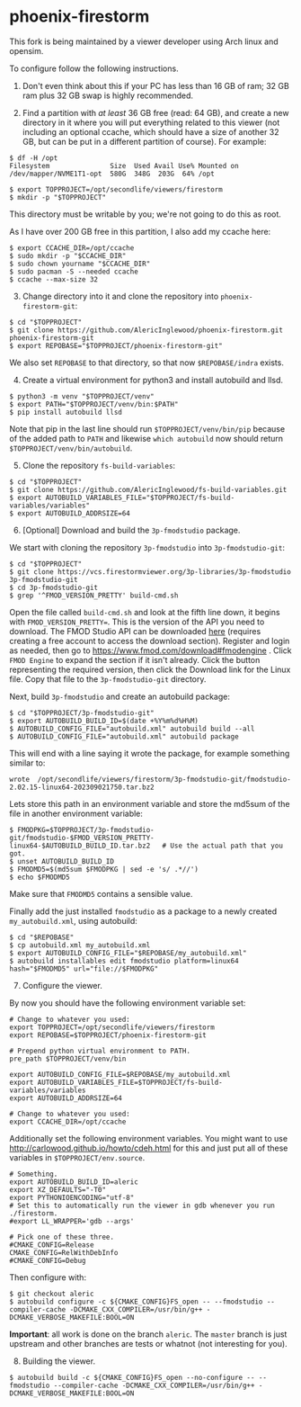 # phoenix-firestorm

This fork is being maintained by a viewer developer using Arch linux and opensim.

To configure follow the following instructions.

1. Don't even think about this if your PC has less than 16 GB of ram; 32 GB ram plus 32 GB swap is highly recommended.

2. Find a partition with *at least* 36 GB free (read: 64 GB), and create a new directory in it where you will put everything related to this viewer
(not including an optional ccache, which should have a size of another 32 GB, but can be put in a different partition of course).
For example:
```
$ df -H /opt
Filesystem               Size  Used Avail Use% Mounted on
/dev/mapper/NVME1T1-opt  580G  348G  203G  64% /opt

$ export TOPPROJECT=/opt/secondlife/viewers/firestorm
$ mkdir -p "$TOPPROJECT"
```
This directory must be writable by you; we're not going to do this as root.

As I have over 200 GB free in this partition, I also add my ccache here:
```
$ export CCACHE_DIR=/opt/ccache
$ sudo mkdir -p "$CCACHE_DIR"
$ sudo chown yourname "$CCACHE_DIR"
$ sudo pacman -S --needed ccache
$ ccache --max-size 32
```

3. Change directory into it and clone the repository into `phoenix-firestorm-git`:
```
$ cd "$TOPPROJECT"
$ git clone https://github.com/AlericInglewood/phoenix-firestorm.git phoenix-firestorm-git
$ export REPOBASE="$TOPPROJECT/phoenix-firestorm-git"
```
We also set `REPOBASE` to that directory, so that now `$REPOBASE/indra` exists.

4. Create a virtual environment for python3 and install autobuild and llsd.
```
$ python3 -m venv "$TOPPROJECT/venv"
$ export PATH="$TOPPROJECT/venv/bin:$PATH"
$ pip install autobuild llsd
```
Note that pip in the last line should run `$TOPPROJECT/venv/bin/pip` because of the added path to `PATH`
and likewise `which autobuild` now should return `$TOPPROJECT/venv/bin/autobuild`.

5. Clone the repository `fs-build-variables`:
```
$ cd "$TOPPROJECT"
$ git clone https://github.com/AlericInglewood/fs-build-variables.git
$ export AUTOBUILD_VARIABLES_FILE="$TOPPROJECT/fs-build-variables/variables"
$ export AUTOBUILD_ADDRSIZE=64
```

6. [Optional] Download and build the `3p-fmodstudio` package.

We start with cloning the repository `3p-fmodstudio` into `3p-fmodstudio-git`:
```
$ cd "$TOPPROJECT"
$ git clone https://vcs.firestormviewer.org/3p-libraries/3p-fmodstudio 3p-fmodstudio-git
$ cd 3p-fmodstudio-git
$ grep '^FMOD_VERSION_PRETTY' build-cmd.sh
```
Open the file called `build-cmd.sh` and look at the fifth line down, it begins with `FMOD_VERSION_PRETTY=`.
This is the version of the API you need to download.
The FMOD Studio API can be downloaded [here](https://www.fmod.com/) (requires creating a free account to access the download section).
Register and login as needed, then go to https://www.fmod.com/download#fmodengine . Click `FMOD Engine` to expand the section if it isn't already.
Click the button representing the required version, then click the Download link for the Linux file.
Copy that file to the `3p-fmodstudio-git` directory.

Next, build `3p-fmodstudio` and create an autobuild package:
```
$ cd "$TOPPROJECT/3p-fmodstudio-git"
$ export AUTOBUILD_BUILD_ID=$(date +%Y%m%d%H%M)
$ AUTOBUILD_CONFIG_FILE="autobuild.xml" autobuild build --all
$ AUTOBUILD_CONFIG_FILE="autobuild.xml" autobuild package
```
This will end with a line saying it wrote the package, for example something similar to:
```
wrote  /opt/secondlife/viewers/firestorm/3p-fmodstudio-git/fmodstudio-2.02.15-linux64-202309021750.tar.bz2
```
Lets store this path in an environment variable and store the md5sum of the file in another environment variable:
```
$ FMODPKG=$TOPPROJECT/3p-fmodstudio-git/fmodstudio-$FMOD_VERSION_PRETTY-linux64-$AUTOBUILD_BUILD_ID.tar.bz2   # Use the actual path that you got.
$ unset AUTOBUILD_BUILD_ID
$ FMODMD5=$(md5sum $FMODPKG | sed -e 's/ .*//')
$ echo $FMODMD5
```
Make sure that `FMODMD5` contains a sensible value.

Finally add the just installed `fmodstudio` as a package to a newly created `my_autobuild.xml`, using autobuild:
```
$ cd "$REPOBASE"
$ cp autobuild.xml my_autobuild.xml
$ export AUTOBUILD_CONFIG_FILE="$REPOBASE/my_autobuild.xml"
$ autobuild installables edit fmodstudio platform=linux64 hash="$FMODMD5" url="file://$FMODPKG"
```

7. Configure the viewer.

By now you should have the following environment variable set:

```
# Change to whatever you used:
export TOPPROJECT=/opt/secondlife/viewers/firestorm
export REPOBASE=$TOPPROJECT/phoenix-firestorm-git

# Prepend python virtual environment to PATH.
pre_path $TOPPROJECT/venv/bin

export AUTOBUILD_CONFIG_FILE=$REPOBASE/my_autobuild.xml
export AUTOBUILD_VARIABLES_FILE=$TOPPROJECT/fs-build-variables/variables                      
export AUTOBUILD_ADDRSIZE=64

# Change to whatever you used:
export CCACHE_DIR=/opt/ccache
```
Additionally set the following environment variables.
You might want to use http://carlowood.github.io/howto/cdeh.html for this
and just put all of these variables in `$TOPPROJECT/env.source`.
```
# Something.
export AUTOBUILD_BUILD_ID=aleric
export XZ_DEFAULTS="-T0"
export PYTHONIOENCODING="utf-8"
# Set this to automatically run the viewer in gdb whenever you run ./firestorm.
#export LL_WRAPPER='gdb --args'

# Pick one of these three.
#CMAKE_CONFIG=Release
CMAKE_CONFIG=RelWithDebInfo
#CMAKE_CONFIG=Debug
```
Then configure with:
```
$ git checkout aleric
$ autobuild configure -c ${CMAKE_CONFIG}FS_open -- --fmodstudio --compiler-cache -DCMAKE_CXX_COMPILER=/usr/bin/g++ -DCMAKE_VERBOSE_MAKEFILE:BOOL=ON
```
**Important**: all work is done on the branch `aleric`. The `master` branch is just upstream
and other branches are tests or whatnot (not interesting for you).

8. Building the viewer.
```
$ autobuild build -c ${CMAKE_CONFIG}FS_open --no-configure -- --fmodstudio --compiler-cache -DCMAKE_CXX_COMPILER=/usr/bin/g++ -DCMAKE_VERBOSE_MAKEFILE:BOOL=ON
```


